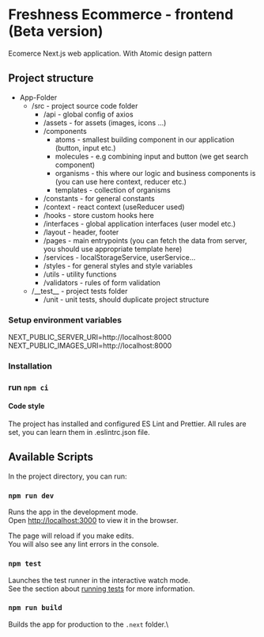 # Freshness Ecommerce - frontend (Beta version)

Ecomerce Next.js web application. With Atomic design pattern

## Project structure

<ul>
    <li>App-Folder
        <ul>
            <li>
             /src - project source code folder
                <ul>
                    <li>
                        /api - global config of axios
                    </li>
                    <li>
                        /assets - for assets (images, icons ...)
                    </li>
                    <li>
                        /components
                        <ul>
                        <li>
                        atoms - smallest building component in our application (button, input etc.)
                        </li>
                        <li>
                        molecules - e.g combining input and button (we get search component)
                        </li>
                        <li>
                        organisms - this where our logic and business components is (you can use here context, reducer etc.)
                        </li>
                         <li>
                        templates - collection of organisms
                        </li>
                        </ul>
                    </li>
                    <li>
                        /constants - for general constants
                    </li>
                    <li>
                        /context - react context (useReducer used)
                    </li>
                    <li>
                        /hooks - store custom hooks here
                    </li>
                     <li>
                        /interfaces - global application interfaces (user model etc.) 
                    </li>
                    <li>
                        /layout - header, footer
                    </li>
                    <li>
                        /pages - main entrypoints (you can fetch the data from server, you should use appropriate template here)
                    </li>
                     <li>
                        /services - localStorageService, userService...
                    </li>
                    <li>
                        /styles - for general styles and style variables
                    </li>
                     <li>
                        /utils - utility functions
                    </li>
                    <li>
                        /validators - rules of form validation
                    </li>
                </ul>
            </li>
            <li>
                /__test__ - project tests folder
                <ul>
                    <li>
                        /unit - unit tests, should duplicate project structure
                    </li>
                </ul>
            </li>
        </ul>
    </li>
</ul>

### Setup environment variables

NEXT_PUBLIC_SERVER_URI=http://localhost:8000
NEXT_PUBLIC_IMAGES_URI=http://localhost:8000

### Installation

### run `npm ci`

#### Code style

The project has installed and configured ES Lint and Prettier. All rules are set, you can learn them in .eslintrc.json file.

## Available Scripts

In the project directory, you can run:

### `npm run dev`

Runs the app in the development mode.\
Open [http://localhost:3000](http://localhost:3000) to view it in the browser.

The page will reload if you make edits.\
You will also see any lint errors in the console.

### `npm test`

Launches the test runner in the interactive watch mode.\
See the section about [running tests](https://facebook.github.io/create-react-app/docs/running-tests) for more information.

### `npm run build`

Builds the app for production to the `.next` folder.\
